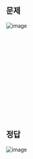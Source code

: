 ## **문제**
![image](https://github.com/user-attachments/assets/3b3d0cac-fe70-4476-9488-aaaecaa29537)











<br><br><br><br><br><br><br><br><br><br><br><br><br>









## **정답**
![image](https://github.com/user-attachments/assets/8bb87cf6-e933-473e-9d7c-bd6e08b0837c)
